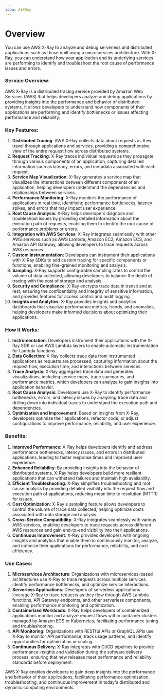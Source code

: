 ```yaml
---
icon: AiXRay
---
```

# Overview

You can use AWS X-Ray to analyze and debug serverless and distributed applications such as those built using a microservices architecture. With X-Ray, you can understand how your application and its underlying services are performing to identify and troubleshoot the root cause of performance issues and errors.

### Service Overview:

AWS X-Ray is a distributed tracing service provided by Amazon Web Services (AWS) that helps developers analyze and debug applications by providing insights into the performance and behavior of distributed systems. It allows developers to understand how components of their applications are performing and identify bottlenecks or issues affecting performance and reliability.

### Key Features:

1. **Distributed Tracing**: AWS X-Ray collects data about requests as they travel through applications and services, providing a comprehensive view of the entire request flow across distributed systems.
2. **Request Tracking**: X-Ray traces individual requests as they propagate through various components of an application, capturing detailed information such as latency, errors, and metadata associated with each request.
3. **Service Map Visualization**: X-Ray generates a service map that visualizes the interactions between different components of an application, helping developers understand the dependencies and relationships between services.
4. **Performance Monitoring**: X-Ray monitors the performance of applications in real time, identifying performance bottlenecks, latency spikes, and errors that may impact user experience.
5. **Root Cause Analysis**: X-Ray helps developers diagnose and troubleshoot issues by providing detailed information about the execution path of requests, enabling them to identify the root cause of performance problems or errors.
6. **Integration with AWS Services**: X-Ray integrates seamlessly with other AWS services such as AWS Lambda, Amazon EC2, Amazon ECS, and Amazon API Gateway, allowing developers to trace requests across AWS resources.
7. **Custom Instrumentation**: Developers can instrument their applications with X-Ray SDKs to add custom tracing for specific components or functions, enabling fine-grained monitoring and analysis.
8. **Sampling**: X-Ray supports configurable sampling rates to control the volume of data collected, allowing developers to balance the depth of tracing with the cost of storage and analysis.
9. **Security and Compliance**: X-Ray encrypts trace data in transit and at rest, ensuring the confidentiality and integrity of sensitive information, and provides features for access control and audit logging.
10. **Insights and Analytics**: X-Ray provides insights and analytics dashboards that visualize performance metrics, trends, and anomalies, helping developers make informed decisions about optimizing their applications.

### How It Works:

1. **Instrumentation**: Developers instrument their applications with the X-Ray SDK or use AWS Lambda layers to enable automatic instrumentation for Lambda functions.
2. **Data Collection**: X-Ray collects trace data from instrumented applications as requests are processed, capturing information about the request flow, execution time, and interactions between services.
3. **Trace Analysis**: X-Ray aggregates trace data and generates visualizations, including service maps, trace summaries, and performance metrics, which developers can analyze to gain insights into application behavior.
4. **Root Cause Analysis**: Developers use X-Ray to identify performance bottlenecks, errors, and latency issues by analyzing trace data and drilling down into individual traces to understand the execution path and dependencies.
5. **Optimization and Improvement**: Based on insights from X-Ray, developers optimize their applications, refactor code, or adjust configurations to improve performance, reliability, and user experience.

### Benefits:

1. **Improved Performance**: X-Ray helps developers identify and address performance bottlenecks, latency issues, and errors in distributed applications, leading to faster response times and improved user experience.
2. **Enhanced Reliability**: By providing insights into the behavior of distributed systems, X-Ray helps developers build more resilient applications that can withstand failures and maintain high availability.
3. **Efficient Troubleshooting**: X-Ray simplifies troubleshooting and root cause analysis by providing detailed visibility into the request flow and execution path of applications, reducing mean time to resolution (MTTR) for issues.
4. **Cost Optimization**: X-Ray's sampling feature allows developers to control the volume of trace data collected, helping optimize costs associated with data storage and analysis.
5. **Cross-Service Compatibility**: X-Ray integrates seamlessly with various AWS services, enabling developers to trace requests across different AWS resources and gain end-to-end visibility into their applications.
6. **Continuous Improvement**: X-Ray provides developers with ongoing insights and analytics that enable them to continuously monitor, analyze, and optimize their applications for performance, reliability, and cost efficiency.

### Use Cases:

1. **Microservices Architecture**: Organizations with microservices-based architectures use X-Ray to trace requests across multiple services, identify performance bottlenecks, and optimize service interactions.
2. **Serverless Applications**: Developers of serverless applications leverage X-Ray to trace requests as they flow through AWS Lambda functions, API Gateway endpoints, and other serverless components, enabling performance monitoring and optimization.
3. **Containerized Workloads**: X-Ray helps developers of containerized applications monitor and analyze request flows within container clusters managed by Amazon ECS or Kubernetes, facilitating performance tuning and troubleshooting.
4. **API Monitoring**: Organizations with RESTful APIs or GraphQL APIs use X-Ray to monitor API performance, track usage patterns, and identify opportunities for optimization or scaling.
5. **Continuous Delivery**: X-Ray integrates with CI/CD pipelines to provide performance insights and validation during the software delivery process, ensuring that new releases meet performance and reliability standards before deployment.

AWS X-Ray enables developers to gain deep insights into the performance and behavior of their applications, facilitating performance optimization, troubleshooting, and continuous improvement in today's distributed and dynamic computing environments.